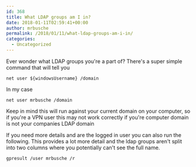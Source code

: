 ```yaml
---
id: 368
title: What LDAP groups am I in?
date: 2018-01-11T02:59:41+00:00
author: mrbusche
permalink: /2018/01/11/what-ldap-groups-am-i-in/
categories:
  - Uncategorized
---
```


Ever wonder what LDAP groups you're a part of? There's a super simple command that will tell you

    net user ${windowsUsername} /domain

In my case

    net user mrbusche /domain

Keep in mind this will run against your current domain on your computer, so if you're a VPN user this may not work correctly if you're computer domain is not your companies LDAP domain

If you need more details and are the logged in user you can also run the following. This provides a lot more detail and the ldap groups aren't split into two columns where you potentially can't see the full name.

    gpresult /user mrbusche /r

